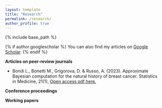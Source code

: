 ```yaml
---
layout: template
title: "Research"
permalink: /research/
author_profile: true
---
```

{% include base_path %}

{% if author.googlescholar %}
  You can also find my articles on [Google Scholar](https://scholar.google.it/citations?view_op=list_works&hl=it&hl=it&user=wOecf5QAAAAJ).
{% endif %}


**Articles on peer-review journals**

* Bondi L., Bonetti M., Grigorova, D. & Russo, A. (2023). Approximate Bayesian computation for the natural history of breast cancer. Statistics in Medicine, 21(1), [Open access pdf here.](doi:10.1002/sim.9756)

**Conference proceedings**


**Working papers**
